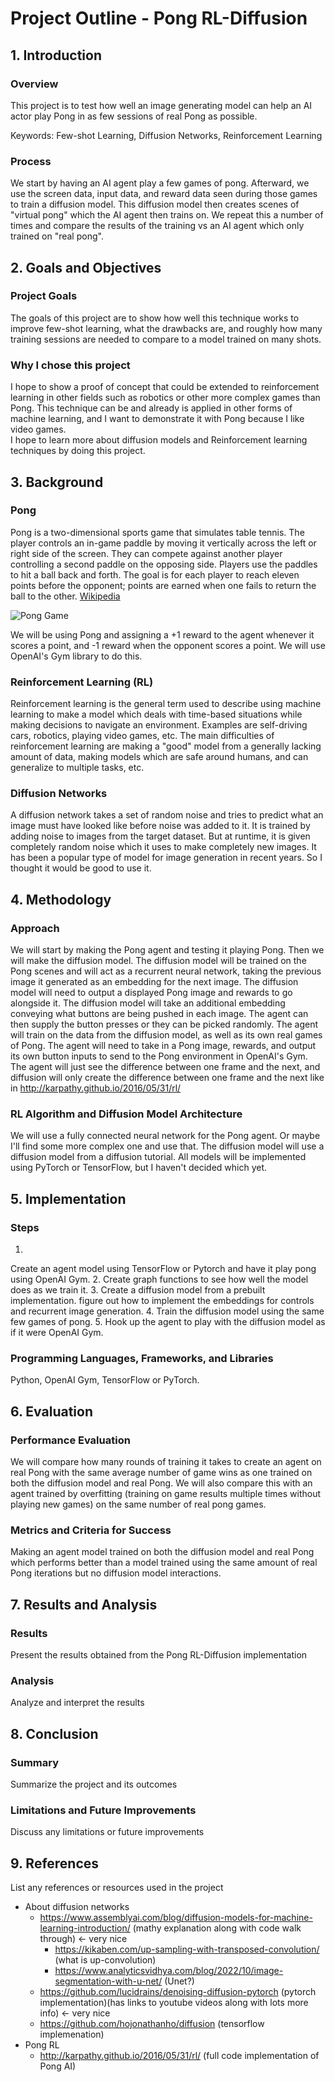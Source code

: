 # Project Outline - Pong RL-Diffusion

## 1. Introduction
### Overview
This project is to test how well an image generating model can help an AI actor play Pong in as few sessions of real Pong as possible.
 
Keywords: Few-shot Learning, Diffusion Networks, Reinforcement Learning

### Process
We start by having an AI agent play a few games of pong. Afterward, we use the screen data, input data, and reward data seen during those games to train a diffusion model.
This diffusion model then creates scenes of "virtual pong" which the AI agent then trains on.
We repeat this a number of times and compare the results of the training vs an AI agent which only trained on "real pong".

## 2. Goals and Objectives
### Project Goals
The goals of this project are to show how well this technique works to improve few-shot learning, what the drawbacks are, and roughly how many training sessions are needed to compare to a model trained on many shots.

### Why I chose this project
I hope to show a proof of concept that could be extended to reinforcement learning in other fields such as robotics or other more complex games than Pong.
This technique can be and already is applied in other forms of machine learning, and I want to demonstrate it with Pong because I like video games.  
I hope to learn more about diffusion models and Reinforcement learning techniques by doing this project.

## 3. Background
### Pong
Pong is a two-dimensional sports game that simulates table tennis.
The player controls an in-game paddle by moving it vertically across the left or right side of the screen.
They can compete against another player controlling a second paddle on the opposing side.
Players use the paddles to hit a ball back and forth.
The goal is for each player to reach eleven points before the opponent;
points are earned when one fails to return the ball to the other.
[Wikipedia](https://en.wikipedia.org/wiki/Pong)  

![Pong Game](https://upload.wikimedia.org/wikipedia/commons/6/62/Pong_Game_Test2.gif)

We will be using Pong and assigning a +1 reward to the agent whenever it scores a point, and -1 reward when the opponent scores a point.
We will use OpenAI's Gym library to do this.

### Reinforcement Learning (RL)
Reinforcement learning is the general term used to describe using machine learning to make a model which deals with time-based situations while making decisions to navigate an environment.
Examples are self-driving cars, robotics, playing video games, etc.
The main difficulties of reinforcement learning are making a "good" model from a generally lacking amount of data, making models which are safe around humans, and can generalize to multiple tasks, etc.

### Diffusion Networks
A diffusion network takes a set of random noise and tries to predict what an image must have looked like before noise was added to it.
It is trained by adding noise to images from the target dataset.
But at runtime, it is given completely random noise which it uses to make completely new images.
It has been a popular type of model for image generation in recent years. So I thought it would be good to use it.

## 4. Methodology
### Approach
We will start by making the Pong agent and testing it playing Pong. 
Then we will make the diffusion model. 
The diffusion model will be trained on the Pong scenes and will act as a recurrent neural network, taking the previous image it generated as an embedding for the next image. 
The diffusion model will need to output a displayed Pong image and rewards to go alongside it. 
The diffusion model will take an additional embedding conveying what buttons are being pushed in each image. The agent can then supply the button presses or they can be picked randomly. 
The agent will train on the data from the diffusion model, as well as its own real games of Pong. 
The agent will need to take in a Pong image, rewards, and output its own button inputs to send to the Pong environment in OpenAI's Gym. 
The agent will just see the difference between one frame and the next, and diffusion will only create the difference between one frame and the next like in http://karpathy.github.io/2016/05/31/rl/ 

### RL Algorithm and Diffusion Model Architecture
We will use a fully connected neural network for the Pong agent. Or maybe I'll find some more complex one and use that.
The diffusion model will use a diffusion model from a diffusion tutorial.
All models will be implemented using PyTorch or TensorFlow, but I haven't decided which yet.

## 5. Implementation
### Steps
1.
Create an agent model using TensorFlow or Pytorch and have it play pong using OpenAI Gym.
2.
Create graph functions to see how well the model does as we train it.
3.
Create a diffusion model from a prebuilt implementation. figure out how to implement the embeddings for controls and recurrent image generation.
4.
Train the diffusion model using the same few games of pong.
5.
Hook up the agent to play with the diffusion model as if it were OpenAI Gym.


### Programming Languages, Frameworks, and Libraries
Python, OpenAI Gym, TensorFlow or PyTorch.

## 6. Evaluation
### Performance Evaluation
We will compare how many rounds of training it takes to create an agent on real Pong with the same average number of game wins as one trained on both the diffusion model and real Pong.
We will also compare this with an agent trained by overfitting (training on game results multiple times without playing new games) on the same number of real pong games.

### Metrics and Criteria for Success
Making an agent model trained on both the diffusion model and real Pong which performs better than a model trained using the same amount of real Pong iterations but no diffusion model interactions.

## 7. Results and Analysis
### Results
Present the results obtained from the Pong RL-Diffusion implementation

### Analysis
Analyze and interpret the results

## 8. Conclusion
### Summary
Summarize the project and its outcomes

### Limitations and Future Improvements
Discuss any limitations or future improvements

## 9. References
List any references or resources used in the project
- About diffusion networks
    - https://www.assemblyai.com/blog/diffusion-models-for-machine-learning-introduction/ (mathy explanation along with code walk through) <- very nice
        - https://kikaben.com/up-sampling-with-transposed-convolution/ (what is up-convolution)
        - https://www.analyticsvidhya.com/blog/2022/10/image-segmentation-with-u-net/ (Unet?)
    - https://github.com/lucidrains/denoising-diffusion-pytorch (pytorch implementation)(has links to youtube videos along with lots more info) <- very nice
    - https://github.com/hojonathanho/diffusion (tensorflow implemenation)
- Pong RL
    - http://karpathy.github.io/2016/05/31/rl/ (full code implementation of Pong AI)
    
